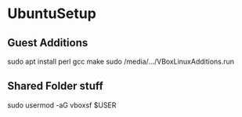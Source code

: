 # UbuntuSetup

## Guest Additions
sudo apt install perl gcc make
sudo /media/.../VBoxLinuxAdditions.run

## Shared Folder stuff
sudo usermod -aG vboxsf $USER
